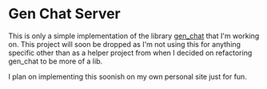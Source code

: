# Gen Chat Server

This is only a simple implementation of the library [gen_chat](https://github.com/whalenut/gen_chat) that I'm working on.
This project will soon be dropped as I'm not using this for anything specific other than as a helper project from when 
I decided on refactoring gen_chat to be more of a lib.

I plan on implementing this soonish on my own personal site just for fun.
